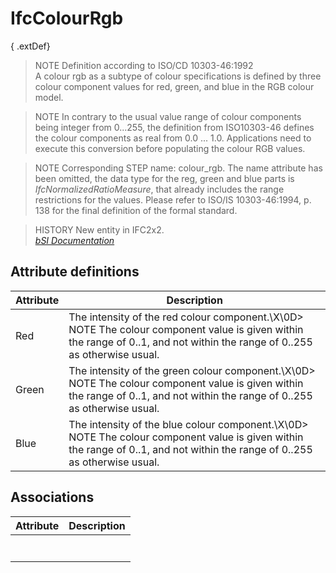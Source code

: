 IfcColourRgb
============
{ .extDef}  
> NOTE  Definition according to ISO/CD 10303-46:1992  
> A colour rgb as a subtype of colour specifications is defined by three
> colour component values for red, green, and blue in the RGB colour model.  
  
> NOTE  In contrary to the usual value range of colour components being
> integer from 0...255, the definition from ISO10303-46 defines the colour
> components as real from 0.0 ... 1.0. Applications need to execute this
> conversion before populating the colour RGB values.  
  
> NOTE  Corresponding STEP name: colour_rgb. The name attribute has been
> omitted, the data type for the reg, green and blue parts is
> _IfcNormalizedRatioMeasure_, that already includes the range restrictions
> for the values. Please refer to ISO/IS 10303-46:1994, p. 138 for the final
> definition of the formal standard.  
  
> HISTORY  New entity in IFC2x2.  
[ _bSI
Documentation_](https://standards.buildingsmart.org/IFC/DEV/IFC4_2/FINAL/HTML/schema/ifcpresentationappearanceresource/lexical/ifccolourrgb.htm)


Attribute definitions
---------------------
| Attribute   | Description                                                                                                                                                                   |
|-------------|-------------------------------------------------------------------------------------------------------------------------------------------------------------------------------|
| Red         | The intensity of the red colour component.\X\0D> NOTE  The colour component value is given within the range of 0..1, and not within the range of 0..255 as otherwise usual.   |
| Green       | The intensity of the green colour component.\X\0D> NOTE  The colour component value is given within the range of 0..1, and not within the range of 0..255 as otherwise usual. |
| Blue        | The intensity of the blue colour component.\X\0D> NOTE  The colour component value is given within the range of 0..1, and not within the range of 0..255 as otherwise usual.  |

Associations
------------
| Attribute   | Description   |
|-------------|---------------|
|             |               |
|             |               |
|             |               |
|             |               |
|             |               |
|             |               |
|             |               |

